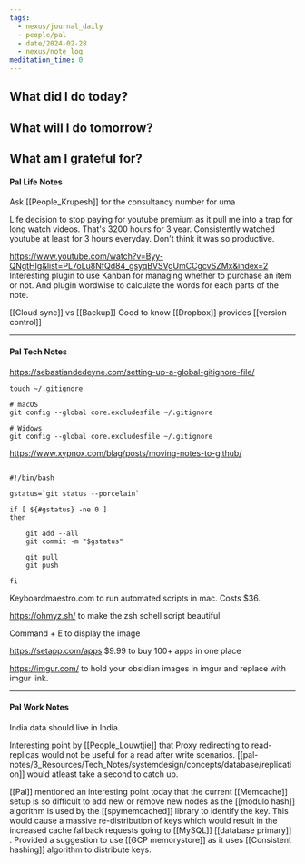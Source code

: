 ```yaml
---
tags:
  - nexus/journal_daily
  - people/pal
  - date/2024-02-28
  - nexus/note_log
meditation_time: 0
---
```

## What did I do today?

## What will I do tomorrow?

## What am I grateful for? 

#### Pal Life Notes

Ask [[People_Krupesh]] for the consultancy number for uma

Life decision to stop paying for youtube premium as it pull me into a trap for long watch videos. That's 3200 hours for 3 year. Consistently watched youtube at least for 3 hours everyday. Don't think it was so productive. 

https://www.youtube.com/watch?v=Byy-QNgtHIg&list=PL7oLu8NfQd84_gsyqBVSVgUmCCgcvSZMx&index=2
Interesting plugin to use Kanban for managing whether to purchase an item or not. 
And plugin wordwise to calculate the words for each parts of the note. 

[[Cloud sync]] vs [[Backup]]
Good to know [[Dropbox]] provides [[version control]]


-----------
#### Pal Tech Notes


https://sebastiandedeyne.com/setting-up-a-global-gitignore-file/

```
touch ~/.gitignore

# macOS 
git config --global core.excludesfile ~/.gitignore

# Widows
git config --global core.excludesfile ~/.gitignore 
```

https://www.xypnox.com/blag/posts/moving-notes-to-github/


```

#!/bin/bash

gstatus=`git status --porcelain`

if [ ${#gstatus} -ne 0 ]
then

    git add --all
    git commit -m "$gstatus"

	git pull
    git push

fi 

```


Keyboardmaestro.com to run automated scripts in mac. Costs $36. 

https://ohmyz.sh/ to make the zsh schell script beautiful 

Command + E to display the image 

https://setapp.com/apps $9.99 to buy 100+ apps in one place 

https://imgur.com/ to hold your obsidian images in imgur and replace with imgur link. 

------
#### Pal Work Notes 

India data should live in India. 

Interesting point by [[People_Louwtjie]] that Proxy redirecting to read-replicas would not be useful for a read after write scenarios. [[pal-notes/3_Resources/Tech_Notes/systemdesign/concepts/database/replication]] would atleast take a second to catch up. 

[[Pal]] mentioned an interesting point today that the current [[Memcache]] setup is so difficult to add new or remove new nodes as the [[modulo hash]] algorithm is used by the [[spymemcached]] library to identify the key. This would cause a massive re-distribution of keys which would result in the increased cache fallback requests going to [[MySQL]] [[database primary]] . Provided a suggestion to use [[GCP memorystore]] as it uses [[Consistent hashing]] algorithm to distribute keys. 